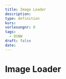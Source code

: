 ```yaml
---
title: Image Loader
description: 
type: definition
kurs: 
vorlesungnr: 0
tags:
  - OSNW
draft: false
date:
---
```

# Image Loader
